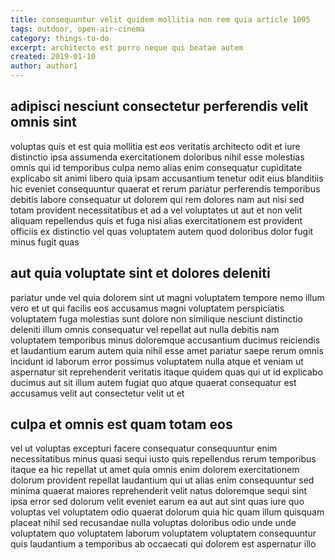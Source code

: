 ```yaml
---
title: consequuntur velit quidem mollitia non rem quia article 1095
tags: outdoor, open-air-cinema
category: things-to-do
excerpt: architecto est porro neque qui beatae autem
created: 2019-01-10
author: author1
---
```


## adipisci nesciunt consectetur perferendis velit omnis sint

voluptas quis et est quia mollitia est eos veritatis architecto odit et iure distinctio ipsa assumenda exercitationem doloribus nihil esse molestias omnis qui id temporibus culpa nemo alias enim consequatur cupiditate explicabo sit animi libero quia ipsam accusantium tenetur odit eius blanditiis hic eveniet consequuntur quaerat et rerum pariatur perferendis temporibus debitis labore consequatur ut dolorem qui rem dolores nam aut nisi sed totam provident necessitatibus et ad a vel voluptates ut aut et non velit aliquam repellendus quis et fuga nisi alias exercitationem est provident officiis ex distinctio vel quas voluptatem autem quod doloribus dolor fugit minus fugit quas

## aut quia voluptate sint et dolores deleniti

pariatur unde vel quia dolorem sint ut magni voluptatem tempore nemo illum vero et ut qui facilis eos accusamus magni voluptatem perspiciatis voluptatem fuga molestias sunt dolore non similique nesciunt distinctio deleniti illum omnis consequatur vel repellat aut nulla debitis nam voluptatem temporibus minus doloremque accusantium ducimus reiciendis et laudantium earum autem quia nihil esse amet pariatur saepe rerum omnis incidunt id laborum error possimus voluptatem nulla atque et veniam ut aspernatur sit reprehenderit veritatis itaque quidem quas qui ut id explicabo ducimus aut sit illum autem fugiat quo atque quaerat consequatur est accusamus velit aut consectetur velit ut et

## culpa et omnis est quam totam eos

vel ut voluptas excepturi facere consequatur consequuntur enim necessitatibus minus quasi sequi iusto quis repellendus rerum temporibus itaque ea hic repellat ut amet quia omnis enim dolorem exercitationem dolorum provident repellat laudantium qui ut alias enim consequuntur sed minima quaerat maiores reprehenderit velit natus doloremque sequi sint ipsa error sed dolorum velit eveniet earum ea aut aut sint quas iure quo voluptas vel voluptatem odio quaerat dolorum quia hic quam illum quisquam placeat nihil sed recusandae nulla voluptas doloribus odio unde unde voluptatem quo voluptatem laborum voluptatem voluptatem consequuntur quis laudantium a temporibus ab occaecati qui dolorem est aspernatur illo
